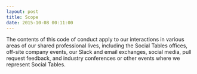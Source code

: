 ```yaml
---
layout: post
title: Scope
date: 2015-10-08 00:11:00
---
```


The contents of this code of conduct apply to our interactions in various areas of our shared professional lives, including the Social Tables offices, off-site company events, our Slack and email exchanges, social media, pull request feedback, and industry conferences or other events where we represent Social Tables.
